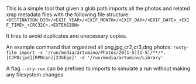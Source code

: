 This is a simple tool that given a glob path imports all the photos and related xmp metadata files with the following file structure:
`<DESTINATION_DIR>/<EXIF_YEAR>/<EXIF_MONTH>/<EXIF_DAY>/<EXIF_DATE>_<EXIF_TIME>_<CRC32C>.<EXTENSION>`

It tries to avoid duplicates and unecessary copies.

An example command that organized all png,jpg,cr2,cr3,dng photos:
`rusty-film import -s '/run/media/artumino/Photos/20[1-5][1-5]/**/*.[CJPDcjpd][RPNrpn][23GEge]' -d '/run/media/artumino/Library'`

A flag `--dry-run` can be prefixed to imports to simulate a run without making any filesystem changes
